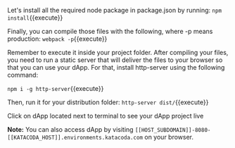 Let's install all the required node package in package.json by running: `npm install`{{execute}}

Finally, you can compile those files with the following, where -p means production:
`webpack -p`{{execute}}

Remember to execute it inside your project folder. After compiling your files, you need to run a static server that will deliver the files to your browser so that you can use your dApp. For that, install http-server using the following command:

`npm i -g http-server`{{execute}}


Then, run it for your distribution folder:
`http-server dist/`{{execute}}

Click on dApp located next to terminal  to see your dApp project live

**Note:** You can also access dApp by visiting `[[HOST_SUBDOMAIN]]-8080-[[KATACODA_HOST]].environments.katacoda.com` on your browser.
